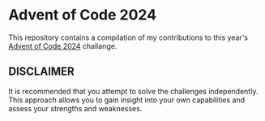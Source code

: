 # Advent of Code 2024
This repository contains a compilation of my contributions to this year's [Advent of Code 2024](https://adventofcode.com/2024) challange.

## DISCLAIMER
It is recommended that you attempt to solve the challenges independently. This approach allows you to gain insight into your own capabilities and assess your strengths and weaknesses.
